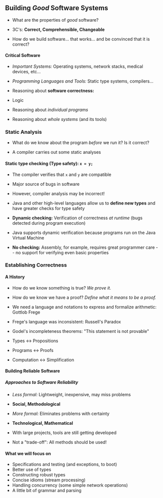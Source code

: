 ## **Building *Good* Software Systems**

- What are the properties of *good* software?

 - 3C's: **Correct, Comprehensible, Changeable**


- How do we build software... that works... and be convinced that it is correct?

#### Critical Software
- *Important Systems:* Operating systems, network stacks, medical devices, etc...
- *Programming Languages and Tools:* Static type systems, compilers...

- Reasoning about **software correctness:**
 - Logic
 - Reasoning about *individual programs*
 - Reasoning about *whole systems* (and its tools)

### Static Analysis
- What do we know about the program *before* we run it? Is it correct?

- A compiler carries out some static analyses

#### **Static type checking (Type safety):** `x = y;`
- The compiler verifies that `x` and `y` are compatible

 - Major source of bugs in software

 - However, compiler analysis may be incorrect!

- Java and other high-level languages allow us to **define new types** and have greater checks for type safety

- **Dynamic checking:** Verification of correctness *at runtime* (bugs detected during program execution)

 - Java supports dynamic verification because programs run on the Java Virtual Machine


- **No checking:** Assembly, for example, requires great programmer care -- no support for verifying even basic properties

### Establishing Correctness
#### A History

- How do we know something is true? *We prove it.*

- How do we know we have a proof? *Define what it means to be a proof.*
 - We need a language and notations to express and formalize arithmetic: Gottlob Frege
 - Frege's language was inconsistent: Russell's Paradox
 - Godel's incompleteness theorems: "This statement is not provable"


 - Types <-> Propositions
 - Programs <-> Proofs
 - Computation <-> Simplification

#### Building Reliable Software

##### Approaches to Software Reliability

- *Less formal:* Lightweight, inexpensive, may miss problems
 - **Social, Methodological**


- *More formal:* Eliminates problems with certainty
 - **Technological, Mathematical**
 - With large projects, tools are still getting developed


- Not a "trade-off": All methods should be used!

#### What we will focus on
- Specifications and testing (and exceptions, to boot)
- Better use of types
- Constructing robust types
- Concise idioms (stream processing)
- Handling concurrency (some simple network operations)
- A little bit of grammar and parsing
